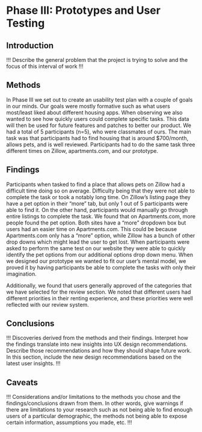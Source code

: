 # Phase III: Prototypes and User Testing

## Introduction

!!! Describe the general problem that the project is trying to solve and the focus of this interval of work !!!

## Methods

In Phase III we set out to create an usability test plan with a couple of goals in our minds. Our goals were mostly formative such as what users most/least liked about different housing apps. When observing we also wanted to see how quickly users could complete specific tasks. This data will then be used for future features and patches to better our product. We had a total of 5 participants (n=5), who were classmates of ours. The main task was that participants had to find housing that is around $700/month, allows pets, and is well reviewed. Participants had to do the same task three different times on Zillow, apartments.com, and our prototype.

## Findings

Participants when tasked to find a place that allows pets on Zillow had a difficult time doing so on average. Difficulty being that they were not able to complete the task or took a notably long time. On Zillow’s listing page they have a pet option in their “more” tab, but only 1 out of 5 participants were able to find it. On the other hand, participants would manually go through entire listings to complete the task. We found that on Apartments.com, more people found the pet option. Both sites have a “more” dropdown box but users had an easier time on Apartments.com. This could be because Apartments.com only has a “more” option, while Zillow has a bunch of other drop downs which might lead the user to get lost. When participants were asked to perform the same test on our website they were able to quickly identify the pet options from our additional options drop down menu. When we designed our prototype we wanted to fit our user’s mental model, we proved it by having participants be able to complete the tasks with only their imagination.

Additionally, we found that users generally approved of the categories that we have selected for the review section. We noted that different users had different priorities in their renting experience, and these priorities were well reflected with our review system.

## Conclusions

!!! Discoveries derived from the methods and their findings. Interpret how the findings translate into new insights into UX design recommendations. Describe those recommendations and how they should shape future work. In this section, include the new design recommendations based on the latest user insights. !!!

## Caveats

!!! Considerations and/or limitations to the methods you chose and the findings/conclusions drawn from them. In other words, give warnings if there are limitations to your research such as not being able to find enough users of a particular demographic, the methods not being able to expose certain information, assumptions you made, etc. !!!
